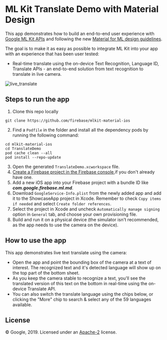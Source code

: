 # ML Kit Translate Demo with Material Design

This app demonstrates how to build an end-to-end user experience with [Google ML Kit APIs](https://developers.google.com/ml-kit) and following the new [Material for ML design guidelines](https://material.io/collections/machine-learning/).

The goal is to make it as easy as possible to integrate ML Kit into your app with an experience that has been user tested:

* Real-time translate using the on-device Text Recognition, Language ID, Translate APIs - an end-to-end solution from text recognition to translate in live camera.

![live_translate](../screenshots/translate.gif)


## Steps to run the app

1. Clone this repo locally
  ```
  git clone https://github.com/firebase/mlkit-material-ios
  ```
2. Find a `Podfile` in the folder and install all the dependency pods by running the following command:
  ```
  cd mlkit-material-ios
  cd TranslateDemo
  pod cache clean --all
  pod install --repo-update
  ```
3. Open the generated `TranslateDemo.xcworkspace` file.
4. [Create a Firebase project in the Firebase console](https://firebase.google.com/docs/ios/setup),if you don't already have one.
5. Add a new iOS app into your Firebase project with a bundle ID like ***com.google.firebase.ml.md***.
6. Download `GoogleService-Info.plist` from the newly added app and add it to the
  ShowcaseApp project in Xcode. Remember to check `Copy items if needed` and
  select `Create folder references`.
7. Select the project in Xcode and uncheck `Automatically manage signing` option in
  `General` tab, and choose your own provisioning file.
8. Build and run it on a physical device (the simulator isn't recommended, as the app needs to use the camera on the device).

## How to use the app

This app demonstrates live text translate using the camera:
* Open the app and point the bounding box of the camera at a text of interest. The recognized text and it's detected language will show up on the top part of the bottom sheet.
* As you keep the camera stable to recognize a text, you'll see the translated version of this text on the bottom in real-time using the on-device Translate API.
* You can also switch the translate language using the chips below, or clicking the "More" chip to search & select any of the 59 languages available.


## License
© Google, 2019. Licensed under an [Apache-2](./LICENSE) license.
